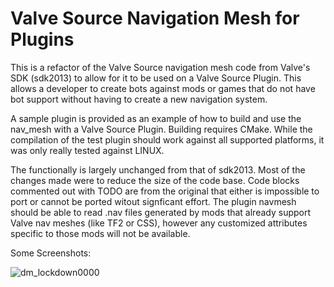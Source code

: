 # Valve Source Navigation Mesh for Plugins
This is a refactor of the Valve Source navigation mesh code from Valve's SDK (sdk2013) to allow for it to be used on a Valve Source Plugin. This allows a developer to create bots against mods or games that do not have bot support without having to create a new navigation system.  

A sample plugin is provided as an example of how to build and use the nav_mesh with a Valve Source Plugin.  Building requires CMake.  While the compilation of the test plugin should work against all supported platforms, it was only really tested against LINUX.

The functionally is largely unchanged from that of sdk2013.  Most of the changes made were to reduce the size of the code base.  Code blocks commented out with TODO are from the original that either is impossible to port or cannot be ported witout signficant effort.  The plugin navmesh should be able to read .nav files generated by mods that already support Valve nav meshes (like TF2 or CSS), however any customized attributes specific to those mods will not be available.

Some Screenshots:

![dm_lockdown0000](https://user-images.githubusercontent.com/43772004/48299281-dc221200-e47f-11e8-907b-f2b44e5976a2.jpeg)

